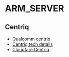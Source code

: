 # ARM_SERVER

## Centriq
  - [Qualcomm centriq](https://www.theregister.co.uk/2017/11/08/qualcomm_centriq_2400/)
  - [Centriq tech details](https://www.theregister.co.uk/2017/08/20/qualcomm_custom_cpu_design/)
  - [Cloudfare Centriq](https://www.datacenterknowledge.com/design/cloudflare-bets-arm-servers-it-expands-its-data-center-network)
